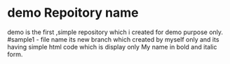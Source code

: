 # demo Repoitory name
demo is the first ,simple repository which i created for demo purpose only.
#sample1 - file name
its new branch which created by myself only and its having simple html code which is display only My name in bold and italic form.
